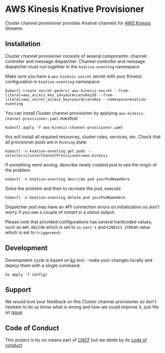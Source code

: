 # AWS Kinesis Knative Provisioner

Cluster channel provisioner provides Knative channels for [AWS Kinesis](https://aws.amazon.com/kinesis/) Streams.


## Installation

Cluster channel provisioner consists of several components: channel controller and message dispatcher. Channel controller and message dispatcher must run together in the `knative-eventing` namespace

Make sure you have a `aws-kinesis-secret` secret with your Kinesis configuration in `knative-eventing` namespace: 
```
kubectl create secret generic aws-kinesis-secret --from-literal=aws_access_key_id=yourAccessKeyID --from-literal=aws_secret_access_key=yourAccessKey --namespace=knative-eventing
```

You can install Cluster channel provisioner by applying `aws-kinesis-channel-provisioner.yaml` manifest:

```
kubectl apply -f aws-kinesis-channel-provisioner.yaml
```
this will install all required resources, cluster roles, services, etc. Check that all provisioner pods are in `Running` state:

```
kubectl -n knative-eventing get pods --selector=clusterChannelProvisioner=aws-kinesis
```
If something went wroing, describe newly created pod to see the origin of the problem. 
```
kubectl -n knative-eventing describe pod yourPodNameHere
```
Solve the problem and then to recreate the pod, execute
```
kubectl -n knative-eventing delete pod yourPodNameHere
```

Dispatcher pod may have an API connection errors on initialization so don't worry if you see a couple of restart in a status output.  


Please note that provided configurations has several hardcoded values, such as `AWS_REGION` which is set to `us-east-1` and `KINESIS_STREAM` value which is set to `triggermesh`. 
  

## Development

Development cycle is based on [ko](https://github.com/google/ko) tool - make your changes locally and deploy them with a single command:  

```
ko apply -f config/
```


## Support

We would love your feedback on this Cluster channel provisioner so don't hesitate to let us know what is wrong and how we could improve it, just file an [issue](https://github.com/triggermesh/aws-kinesis-provisioner/issues/new)

## Code of Conduct

This project is by no means part of [CNCF](https://www.cncf.io/) but we abide by its [code of conduct](https://github.com/cncf/foundation/blob/master/code-of-conduct.md)


